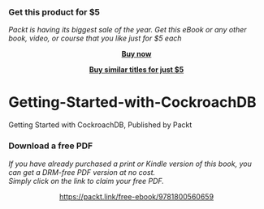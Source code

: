 
### Get this product for $5

<i>Packt is having its biggest sale of the year. Get this eBook or any other book, video, or course that you like just for $5 each</i>


<b><p align='center'>[Buy now](https://packt.link/9781800560659)</p></b>


<b><p align='center'>[Buy similar titles for just $5](https://subscription.packtpub.com/search)</p></b>


# Getting-Started-with-CockroachDB
Getting Started with CockroachDB, Published by Packt
### Download a free PDF

 <i>If you have already purchased a print or Kindle version of this book, you can get a DRM-free PDF version at no cost.<br>Simply click on the link to claim your free PDF.</i>
<p align="center"> <a href="https://packt.link/free-ebook/9781800560659">https://packt.link/free-ebook/9781800560659 </a> </p>